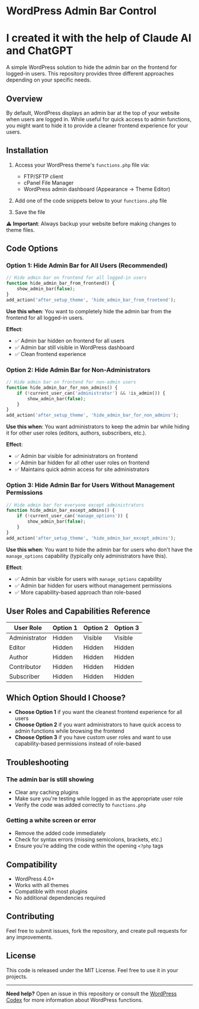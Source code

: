 # WordPress Admin Bar Control

# I created it with the help of Claude AI and ChatGPT

A simple WordPress solution to hide the admin bar on the frontend for logged-in users. This repository provides three different approaches depending on your specific needs.

## Overview

By default, WordPress displays an admin bar at the top of your website when users are logged in. While useful for quick access to admin functions, you might want to hide it to provide a cleaner frontend experience for your users.

## Installation

1. Access your WordPress theme's `functions.php` file via:
   - FTP/SFTP client
   - cPanel File Manager
   - WordPress admin dashboard (Appearance → Theme Editor)

2. Add one of the code snippets below to your `functions.php` file

3. Save the file

⚠️ **Important**: Always backup your website before making changes to theme files.

## Code Options

### Option 1: Hide Admin Bar for All Users (Recommended)

```php
// Hide admin bar on frontend for all logged-in users
function hide_admin_bar_from_frontend() {
    show_admin_bar(false);
}
add_action('after_setup_theme', 'hide_admin_bar_from_frontend');
```

**Use this when**: You want to completely hide the admin bar from the frontend for all logged-in users.

**Effect**: 
- ✅ Admin bar hidden on frontend for all users
- ✅ Admin bar still visible in WordPress dashboard
- ✅ Clean frontend experience

### Option 2: Hide Admin Bar for Non-Administrators

```php
// Hide admin bar on frontend for non-admin users
function hide_admin_bar_for_non_admins() {
    if (!current_user_can('administrator') && !is_admin()) {
        show_admin_bar(false);
    }
}
add_action('after_setup_theme', 'hide_admin_bar_for_non_admins');
```

**Use this when**: You want administrators to keep the admin bar while hiding it for other user roles (editors, authors, subscribers, etc.).

**Effect**:
- ✅ Admin bar visible for administrators on frontend
- ✅ Admin bar hidden for all other user roles on frontend
- ✅ Maintains quick admin access for site administrators

### Option 3: Hide Admin Bar for Users Without Management Permissions

```php
// Hide admin bar for everyone except administrators
function hide_admin_bar_except_admins() {
    if (!current_user_can('manage_options')) {
        show_admin_bar(false);
    }
}
add_action('after_setup_theme', 'hide_admin_bar_except_admins');
```

**Use this when**: You want to hide the admin bar for users who don't have the `manage_options` capability (typically only administrators have this).

**Effect**:
- ✅ Admin bar visible for users with `manage_options` capability
- ✅ Admin bar hidden for users without management permissions
- ✅ More capability-based approach than role-based

## User Roles and Capabilities Reference

| User Role | Option 1 | Option 2 | Option 3 |
|-----------|----------|----------|----------|
| Administrator | Hidden | Visible | Visible |
| Editor | Hidden | Hidden | Hidden |
| Author | Hidden | Hidden | Hidden |
| Contributor | Hidden | Hidden | Hidden |
| Subscriber | Hidden | Hidden | Hidden |

## Which Option Should I Choose?

- **Choose Option 1** if you want the cleanest frontend experience for all users
- **Choose Option 2** if you want administrators to have quick access to admin functions while browsing the frontend
- **Choose Option 3** if you have custom user roles and want to use capability-based permissions instead of role-based

## Troubleshooting

### The admin bar is still showing
- Clear any caching plugins
- Make sure you're testing while logged in as the appropriate user role
- Verify the code was added correctly to `functions.php`

### Getting a white screen or error
- Remove the added code immediately
- Check for syntax errors (missing semicolons, brackets, etc.)
- Ensure you're adding the code within the opening `<?php` tags

## Compatibility

- WordPress 4.0+
- Works with all themes
- Compatible with most plugins
- No additional dependencies required

## Contributing

Feel free to submit issues, fork the repository, and create pull requests for any improvements.

## License

This code is released under the MIT License. Feel free to use it in your projects.

---

**Need help?** Open an issue in this repository or consult the [WordPress Codex](https://codex.wordpress.org/) for more information about WordPress functions.
